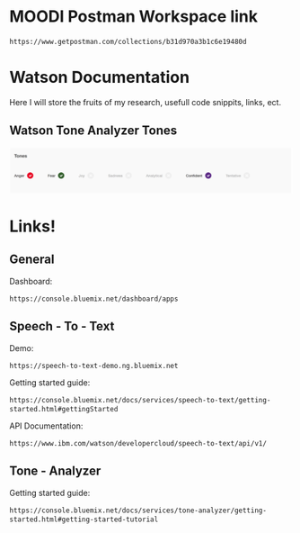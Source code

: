 # MOODI Postman Workspace link
```
https://www.getpostman.com/collections/b31d970a3b1c6e19480d
```

# Watson Documentation

Here I will store the fruits of my research, usefull code snippits, links, ect.

## Watson Tone Analyzer Tones
![alt text](https://github.com/Jonathan-Engel/MOODI/blob/new_master/Watson/Screen%20Shot%202018-03-08%20at%207.58.51%20PM.png)

# Links!
## General
Dashboard:
```
https://console.bluemix.net/dashboard/apps
```

## Speech - To - Text
Demo:
```
https://speech-to-text-demo.ng.bluemix.net
```

Getting started guide:
```
https://console.bluemix.net/docs/services/speech-to-text/getting-started.html#gettingStarted
```

API Documentation:
```
https://www.ibm.com/watson/developercloud/speech-to-text/api/v1/
```

## Tone - Analyzer
Getting started guide:
```
https://console.bluemix.net/docs/services/tone-analyzer/getting-started.html#getting-started-tutorial
```

